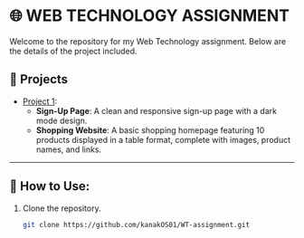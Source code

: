 # 🌐 WEB TECHNOLOGY ASSIGNMENT

Welcome to the repository for my Web Technology assignment. Below are the details of the project included.

## 📁 Projects

- [Project 1](https://github.com/kanakOS01/WT-assignment/tree/main/Project-1): 
  - **Sign-Up Page**: A clean and responsive sign-up page with a dark mode design.
  - **Shopping Website**: A basic shopping homepage featuring 10 products displayed in a table format, complete with images, product names, and links.

---

## 📂 How to Use:
1. Clone the repository.
   ```bash
   git clone https://github.com/kanakOS01/WT-assignment.git
   ```

